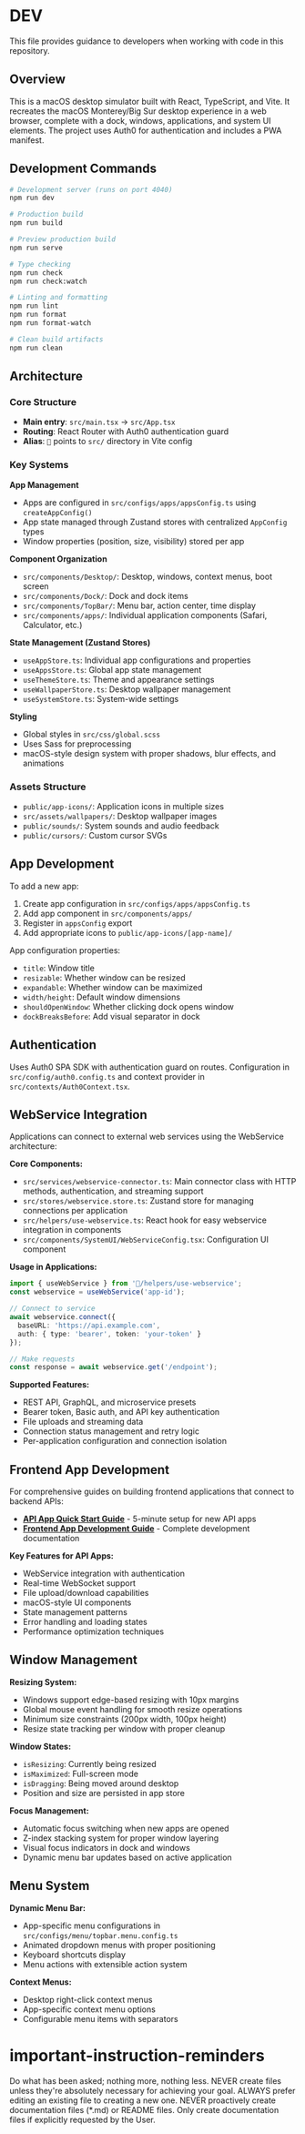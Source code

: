 # DEV

This file provides guidance to developers when working with code in this repository.

## Overview

This is a macOS desktop simulator built with React, TypeScript, and Vite. It recreates the macOS Monterey/Big Sur desktop experience in a web browser, complete with a dock, windows, applications, and system UI elements. The project uses Auth0 for authentication and includes a PWA manifest.

## Development Commands

```bash
# Development server (runs on port 4040)
npm run dev

# Production build
npm run build

# Preview production build
npm run serve

# Type checking
npm run check
npm run check:watch

# Linting and formatting
npm run lint
npm run format
npm run format-watch

# Clean build artifacts
npm run clean
```

## Architecture

### Core Structure
- **Main entry**: `src/main.tsx` → `src/App.tsx`
- **Routing**: React Router with Auth0 authentication guard
- **Alias**: `🍎` points to `src/` directory in Vite config

### Key Systems

**App Management**
- Apps are configured in `src/configs/apps/appsConfig.ts` using `createAppConfig()`
- App state managed through Zustand stores with centralized `AppConfig` types
- Window properties (position, size, visibility) stored per app

**Component Organization**
- `src/components/Desktop/`: Desktop, windows, context menus, boot screen
- `src/components/Dock/`: Dock and dock items
- `src/components/TopBar/`: Menu bar, action center, time display
- `src/components/apps/`: Individual application components (Safari, Calculator, etc.)

**State Management (Zustand Stores)**
- `useAppStore.ts`: Individual app configurations and properties
- `useAppsStore.ts`: Global app state management
- `useThemeStore.ts`: Theme and appearance settings
- `useWallpaperStore.ts`: Desktop wallpaper management
- `useSystemStore.ts`: System-wide settings

**Styling**
- Global styles in `src/css/global.scss`
- Uses Sass for preprocessing
- macOS-style design system with proper shadows, blur effects, and animations

### Assets Structure
- `public/app-icons/`: Application icons in multiple sizes
- `src/assets/wallpapers/`: Desktop wallpaper images
- `public/sounds/`: System sounds and audio feedback
- `public/cursors/`: Custom cursor SVGs

## App Development

To add a new app:
1. Create app configuration in `src/configs/apps/appsConfig.ts`
2. Add app component in `src/components/apps/`
3. Register in `appsConfig` export
4. Add appropriate icons to `public/app-icons/[app-name]/`

App configuration properties:
- `title`: Window title
- `resizable`: Whether window can be resized
- `expandable`: Whether window can be maximized
- `width/height`: Default window dimensions
- `shouldOpenWindow`: Whether clicking dock opens window
- `dockBreaksBefore`: Add visual separator in dock

## Authentication

Uses Auth0 SPA SDK with authentication guard on routes. Configuration in `src/config/auth0.config.ts` and context provider in `src/contexts/Auth0Context.tsx`.

## WebService Integration

Applications can connect to external web services using the WebService architecture:

**Core Components:**
- `src/services/webservice-connector.ts`: Main connector class with HTTP methods, authentication, and streaming support
- `src/stores/webservice.store.ts`: Zustand store for managing connections per application
- `src/helpers/use-webservice.ts`: React hook for easy webservice integration in components
- `src/components/SystemUI/WebServiceConfig.tsx`: Configuration UI component

**Usage in Applications:**
```typescript
import { useWebService } from '🍎/helpers/use-webservice';
const webservice = useWebService('app-id');

// Connect to service
await webservice.connect({
  baseURL: 'https://api.example.com',
  auth: { type: 'bearer', token: 'your-token' }
});

// Make requests
const response = await webservice.get('/endpoint');
```

**Supported Features:**
- REST API, GraphQL, and microservice presets
- Bearer token, Basic auth, and API key authentication
- File uploads and streaming data
- Connection status management and retry logic
- Per-application configuration and connection isolation

## Frontend App Development

For comprehensive guides on building frontend applications that connect to backend APIs:

- **[API App Quick Start Guide](./docs/API_APP_QUICKSTART.md)** - 5-minute setup for new API apps
- **[Frontend App Development Guide](./docs/FRONTEND_APP_DEVELOPMENT.md)** - Complete development documentation

**Key Features for API Apps:**
- WebService integration with authentication
- Real-time WebSocket support
- File upload/download capabilities
- macOS-style UI components
- State management patterns
- Error handling and loading states
- Performance optimization techniques

## Window Management

**Resizing System:**
- Windows support edge-based resizing with 10px margins
- Global mouse event handling for smooth resize operations
- Minimum size constraints (200px width, 100px height)
- Resize state tracking per window with proper cleanup

**Window States:**
- `isResizing`: Currently being resized
- `isMaximized`: Full-screen mode
- `isDragging`: Being moved around desktop
- Position and size are persisted in app store

**Focus Management:**
- Automatic focus switching when new apps are opened
- Z-index stacking system for proper window layering
- Visual focus indicators in dock and windows
- Dynamic menu bar updates based on active application

## Menu System

**Dynamic Menu Bar:**
- App-specific menu configurations in `src/configs/menu/topbar.menu.config.ts`
- Animated dropdown menus with proper positioning
- Keyboard shortcuts display
- Menu actions with extensible action system

**Context Menus:**
- Desktop right-click context menus
- App-specific context menu options
- Configurable menu items with separators

# important-instruction-reminders
Do what has been asked; nothing more, nothing less.
NEVER create files unless they're absolutely necessary for achieving your goal.
ALWAYS prefer editing an existing file to creating a new one.
NEVER proactively create documentation files (*.md) or README files. Only create documentation files if explicitly requested by the User.
